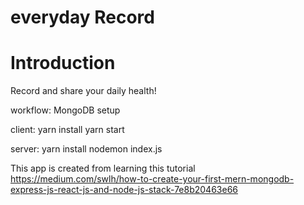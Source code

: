 # everyday Record

# Introduction
Record and share your daily health!


workflow:
MongoDB setup

client:
yarn install
yarn start

server:
yarn install
nodemon index.js

This app is created from learning this tutorial  https://medium.com/swlh/how-to-create-your-first-mern-mongodb-express-js-react-js-and-node-js-stack-7e8b20463e66
